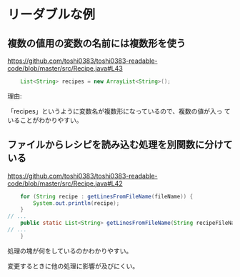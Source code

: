 # リーダブルな例

## 複数の値用の変数の名前には複数形を使う

https://github.com/toshi0383/toshi0383-readable-code/blob/master/src/Recipe.java#L43

```java
	List<String> recipes = new ArrayList<String>();
```

理由:

「recipes」というように変数名が複数形になっているので、複数の値が入っ
ていることがわかりやすい。

## ファイルからレシピを読み込む処理を別関数に分けている

https://github.com/toshi0383/toshi0383-readable-code/blob/master/src/Recipe.java#L42

```java
	for (String recipe : getLinesFromFileName(fileName)) {
        System.out.println(recipe);
    }
// ...
	public static List<String> getLinesFromFileName(String recipeFileName) {
// ...
    }
```

処理の塊が何をしているのかわかりやすい。

変更するときに他の処理に影響が及びにくい。
